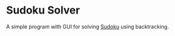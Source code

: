 # Sudoku Solver

A simple program with GUI for solving [Sudoku](https://en.wikipedia.org/wiki/Sudoku) using backtracking.
